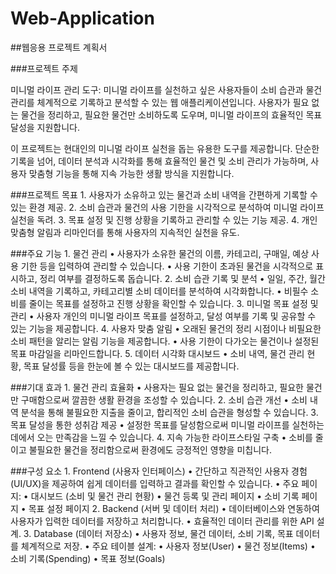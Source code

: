 # Web-Application

##웹응용 프로젝트 계획서

###프로젝트 주제

미니멀 라이프 관리 도구:
미니멀 라이프를 실천하고 싶은 사용자들이 소비 습관과 물건 관리를 체계적으로 기록하고 분석할 수 있는 웹 애플리케이션입니다.
사용자가 필요 없는 물건을 정리하고, 필요한 물건만 소비하도록 도우며, 미니멀 라이프의 효율적인 목표 달성을 지원합니다.


이 프로젝트는 현대인의 미니멀 라이프 실천을 돕는 유용한 도구를 제공합니다. 단순한 기록을 넘어, 데이터 분석과 시각화를 통해 효율적인 물건 및 소비 관리가 가능하며, 사용자 맞춤형 기능을 통해 지속 가능한 생활 방식을 지원합니다.

###프로젝트 목표
	1.	사용자가 소유하고 있는 물건과 소비 내역을 간편하게 기록할 수 있는 환경 제공.
	2.	소비 습관과 물건의 사용 기한을 시각적으로 분석하여 미니멀 라이프 실천을 독려.
	3.	목표 설정 및 진행 상황을 기록하고 관리할 수 있는 기능 제공.
	4.	개인 맞춤형 알림과 리마인더를 통해 사용자의 지속적인 실천을 유도.

###주요 기능
	1.	물건 관리
	•	사용자가 소유한 물건의 이름, 카테고리, 구매일, 예상 사용 기한 등을 입력하여 관리할 수 있습니다.
	•	사용 기한이 초과된 물건을 시각적으로 표시하고, 정리 여부를 결정하도록 돕습니다.
	2.	소비 습관 기록 및 분석
	•	일일, 주간, 월간 소비 내역을 기록하고, 카테고리별 소비 데이터를 분석하여 시각화합니다.
	•	비필수 소비를 줄이는 목표를 설정하고 진행 상황을 확인할 수 있습니다.
	3.	미니멀 목표 설정 및 관리
	•	사용자 개인의 미니멀 라이프 목표를 설정하고, 달성 여부를 기록 및 공유할 수 있는 기능을 제공합니다.
	4.	사용자 맞춤 알림
	•	오래된 물건의 정리 시점이나 비필요한 소비 패턴을 알리는 알림 기능을 제공합니다.
	•	사용 기한이 다가오는 물건이나 설정된 목표 마감일을 리마인드합니다.
	5.	데이터 시각화 대시보드
	•	소비 내역, 물건 관리 현황, 목표 달성률 등을 한눈에 볼 수 있는 대시보드를 제공합니다.

###기대 효과
	1.	물건 관리 효율화
	•	사용자는 필요 없는 물건을 정리하고, 필요한 물건만 구매함으로써 깔끔한 생활 환경을 조성할 수 있습니다.
	2.	소비 습관 개선
	•	소비 내역 분석을 통해 불필요한 지출을 줄이고, 합리적인 소비 습관을 형성할 수 있습니다.
	3.	목표 달성을 통한 성취감 제공
	•	설정한 목표를 달성함으로써 미니멀 라이프를 실천하는 데에서 오는 만족감을 느낄 수 있습니다.
	4.	지속 가능한 라이프스타일 구축
	•	소비를 줄이고 불필요한 물건을 정리함으로써 환경에도 긍정적인 영향을 미칩니다.

###구성 요소
	1.	Frontend (사용자 인터페이스)
	•	간단하고 직관적인 사용자 경험(UI/UX)을 제공하여 쉽게 데이터를 입력하고 결과를 확인할 수 있습니다.
	•	주요 페이지:
	•	대시보드 (소비 및 물건 관리 현황)
	•	물건 등록 및 관리 페이지
	•	소비 기록 페이지
	•	목표 설정 페이지
	2.	Backend (서버 및 데이터 처리)
	•	데이터베이스와 연동하여 사용자가 입력한 데이터를 저장하고 처리합니다.
	•	효율적인 데이터 관리를 위한 API 설계.
	3.	Database (데이터 저장소)
	•	사용자 정보, 물건 데이터, 소비 기록, 목표 데이터를 체계적으로 저장.
	•	주요 테이블 설계:
	•	사용자 정보(User)
	•	물건 정보(Items)
	•	소비 기록(Spending)
	•	목표 정보(Goals)
